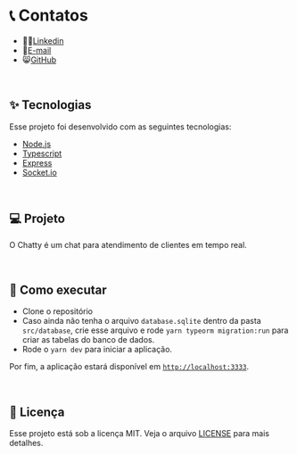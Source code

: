 # 📞 Contatos

- 🙍‍♂️[Linkedin](https://www.linkedin.com/in/arthur-santiagoo/)
- 📧[E-mail](https://mail.google.com/mail/u/0/?fs=1&to=arthursantaguiar@gmail.com&tf=cm)
- 😸[GitHub](https://github.com/Arthur-Sant)

<br>

## ✨ Tecnologias

Esse projeto foi desenvolvido com as seguintes tecnologias:

- [Node.js](https://nodejs.org/en/)
- [Typescript](https://www.typescriptlang.org/)
- [Express](https://expressjs.com/pt-br/)
- [Socket.io](https://socket.io/)

<br>

## 💻 Projeto

O Chatty é um chat para atendimento de clientes em tempo real.

<br>

## 🚀 Como executar

- Clone o repositório
- Caso ainda não tenha o arquivo `database.sqlite` dentro da pasta `src/database`, crie esse arquivo e rode `yarn typeorm migration:run` para criar as tabelas do banco de dados.
- Rode o `yarn dev` para iniciar a aplicação.

Por fim, a aplicação estará disponível em [`http://localhost:3333`](http://localhost:3333/).

<br>

## 📄 Licença

Esse projeto está sob a licença MIT. Veja o arquivo [LICENSE](LICENSE.md) para mais detalhes.
